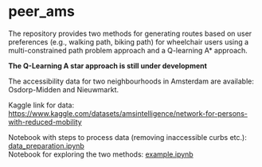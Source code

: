 # peer_ams

The repository provides two methods for generating routes based on user preferences (e.g., walking path, biking path) for wheelchair users using a multi-constrained path problem approach and a Q-learning A* approach.

**The Q-Learning A star approach is still under development**

The accessibility data for two neighbourhoods in Amsterdam are available: Osdorp-Midden and Nieuwmarkt. 

Kaggle link for data: https://www.kaggle.com/datasets/amsintelligence/network-for-persons-with-reduced-mobility

Notebook with steps to process data (removing inaccessible curbs etc.): [data_preparation.ipynb](scripts/data_preparation.ipynb) <br>
Notebook for exploring the two methods: [example.ipynb](scripts/example.ipynb)
